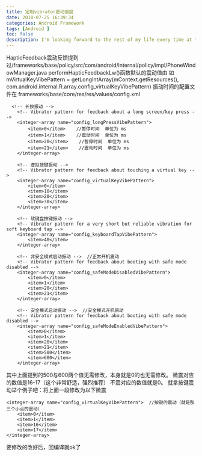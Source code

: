 ```yaml
---
title: 定制vibrator震动强度
date: 2018-07-25 16:39:34
categories: Android Framework
tags: [Android ]
toc: false
description: I'm looking forward to the rest of my life every time at the thought of spending the rest life with you. 
---
```

HapticFeedback震动反馈提到过/frameworks/base/policy/src/com/android/internal/policy/impl/PhoneWindowManager.java
performHapticFeedbackLw()函数默认的震动值由 如mVirtualKeyVibePattern = getLongIntArray(mContext.getResources(),
com.android.internal.R.array.config_virtualKeyVibePattern)
振动时间的配置文件在
frameworks/base/core/res/res/values/config.xml
```
  <!-- 长按振动 -->
    <!-- Vibrator pattern for feedback about a long screen/key press -->
    <integer-array name="config_longPressVibePattern">
        <item>0</item>    //暂停时间  单位为 ms
        <item>1</item>    //震动时间  单位为 ms
        <item>20</item>    //暂停时间  单位为 ms
        <item>21</item>    //震动时间  单位为 ms
    </integer-array>
 
    <!-- 虚拟按键振动 -->
    <!-- Vibrator pattern for feedback about touching a virtual key -->
    <integer-array name="config_virtualKeyVibePattern">
        <item>0</item>
        <item>10</item>
        <item>20</item>
        <item>30</item>
    </integer-array>
 
    <!-- 软键盘按键振动 -->
    <!-- Vibrator pattern for a very short but reliable vibration for soft keyboard tap -->
    <integer-array name="config_keyboardTapVibePattern">
        <item>40</item>
    </integer-array>
 
    <!-- 非安全模式启动振动 -->  //正常开机震动
    <!-- Vibrator pattern for feedback about booting with safe mode disabled -->
    <integer-array name="config_safeModeDisabledVibePattern">
        <item>0</item>
        <item>1</item>
        <item>20</item>
        <item>21</item>
    </integer-array>
 
    <!-- 安全模式启动振动 -->  //安全模式开机振动
    <!-- Vibrator pattern for feedback about booting with safe mode disabled -->
    <integer-array name="config_safeModeEnabledVibePattern">
        <item>0</item>
        <item>1</item>
        <item>20</item>
        <item>21</item>
        <item>500</item>
        <item>600</item>
    </integer-array>
```
其中上面提到的500与600两个值无需修改，本身就是0的也无需修改。
微震对应的数值是16-17（这个非常舒适，强烈推荐）
不震对应的数值就是0。
就拿按键震动举个例子吧：将上面一段修改为以下微震
```
<integer-array name="config_virtualKeyVibePattern">  //按键的震动（就是那三个小点的震动）
    <item>0</item>
    <item>1</item>
    <item>16</item>
    <item>17</item>
</integer-array>
```
要修改的改好后，回编译就ok了